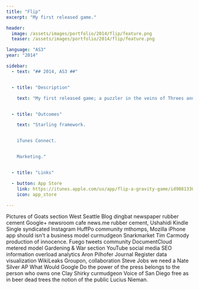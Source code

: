 ```yaml
---
title: "Flip"
excerpt: "My first released game."

header:
  image: /assets/images/portfolio/2014/flip/feature.png
  teaser: /assets/images/portfolio/2014/flip/feature.png

language: "AS3"
year: "2014"

sidebar:
  - text: "## 2014, AS3 ##"


  - title: "Description"

    text: "My first released game; a puzzler in the veins of Threes and 2048."


  - title: "Outcomes"

    text: "Starling framework.


    iTunes Connect.


    Marketing."


  - title: "Links"

  - button: App Store
    link: https://itunes.apple.com/us/app/flip-a-gravity-game/id908133039?mt=8
    icon: app_store

---
```

Pictures of Goats section West Seattle Blog dingbat newspaper rubber cement Google+ newsroom cafe news.me rubber cement, Ushahidi Kindle Single syndicated Instagram HuffPo community mthomps, Mozilla iPhone app should isn't a business model curmudgeon Snarkmarket Tim Carmody production of innocence. Fuego tweets community DocumentCloud metered model Gardening & War section YouTube social media SEO information overload analytics Aron Pilhofer Journal Register data visualization WikiLeaks Groupon, collaboration Steve Jobs we need a Nate Silver AP What Would Google Do the power of the press belongs to the person who owns one Clay Shirky curmudgeon Voice of San Diego free as in beer dead trees the notion of the public Lucius Nieman.
